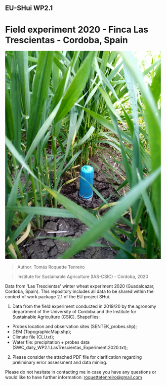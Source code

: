 ## EU-SHui WP2.1 
#  Field experiment 2020 - Finca Las Trescientas - Cordoba, Spain

![Image description](Cover.jpg)

> Author: Tomás Roquette Tenreiro

> Institute for Sustainable Agriculture (IAS-CSIC) - Córdoba, 2020

Data from 'Las Trescientas' winter wheat experiment 2020 (Guadalcazar, Cordoba, Spain). This repository includes all data to be shared within the context of work package 2.1 of the EU project SHui. 

1. Data from the field experiment conducted in 2019/20 by the agronomy department of the University of Cordoba and the Institute for Sustainable Agriculture (CSIC).
Shapefiles: 

 - Probes location and observation sites (SENTEK_probes.shp);
 - DEM (TopographicMap.shp);
 - Climate file (CLI.txt);
 - Water file: precipitation + probes data (SWC_daily_WP2.1.LasTrescientas_Experiment.2020.txt);

2. Please consider the attached PDF file for clarification regarding preliminary error assessment and data mining.

Please do not hesitate in contacting me in case you have any questions or would like to have further information: roquettetenreiro@gmail.com
